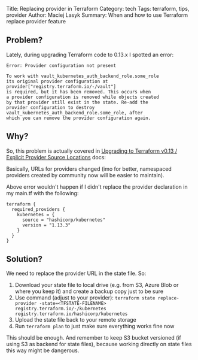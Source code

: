 Title: Replacing provider in Terraform
Category: tech
Tags: terraform, tips, provider
Author: Maciej Lasyk
Summary: When and how to use Terraform replace provider feature

## Problem? ##

Lately, during upgrading Terraform code to 0.13.x I spotted an error:

```
Error: Provider configuration not present

To work with vault_kubernetes_auth_backend_role.some_role
its original provider configuration at
provider["registry.terraform.io/-/vault"]
is required, but it has been removed. This occurs when
a provider configuration is removed while objects created
by that provider still exist in the state. Re-add the
provider configuration to destroy
vault_kubernetes_auth_backend_role.some_role, after
which you can remove the provider configuration again.
```

## Why? ##

So, this problem is actually covered in [Upgrading to Terraform v0.13 / Explicit Provider Source Locations](https://www.terraform.io/upgrade-guides/0-13.html#explicit-provider-source-locations) docs:

Basically, URLs for providers changed (imo for better, namespaced providers created by community now will be easier to maintain).

Above error wouldn't happen if I didn't replace the provider declaration in
my main.tf with the following:

```
terraform {
  required_providers {
    kubernetes = {
      source = "hashicorp/kubernetes"
      version = "1.13.3"
    }
  }
}
```

## Solution? ##

We need to replace the provider URL in the state file. So:

1. Download your state file to local drive (e.g. from S3, Azure Blob or where you keep it) and create a backup copy just to be sure
1. Use command (adjust to your provider): `terraform state replace-provider -state=<TFSTATE-FILENAME> registry.terraform.io/-/kubernetes registry.terraform.io/hashicorp/kubernetes`
1. Upload the state file back to your remote storage
1. Run `terraform plan` to just make sure everything works fine now

This should be enough. And remember to keep S3 bucket versioned (if using S3 as backend for state files), because working directly on state files this way might be dangerous.
